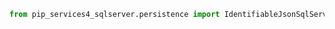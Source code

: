 
```python
from pip_services4_sqlserver.persistence import IdentifiableJsonSqlServerPersistence
```
